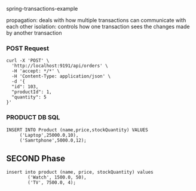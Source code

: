 spring-transactions-example

propagation: deals with how multiple transactions can communicate with each other
isolation: controls how one transaction sees the changes made by another transaction


### POST Request

```
curl -X 'POST' \
  'http://localhost:9191/api/orders' \
  -H 'accept: */*' \
  -H 'Content-Type: application/json' \
  -d '{
  "id": 103,
  "productId": 1,
  "quantity": 5
}'
```
### PRODUCT DB SQL
```
INSERT INTO Product (name,price,stockQuantity) VALUES
	 ('Laptop',25000.0,10),
	 ('Samrtphone',5000.0,12);
```
## SECOND Phase
```
insert into product (name, price, stockQuantity) values
		('Watch', 1500.0, 50),
		('TV', 7500.0, 4);
```